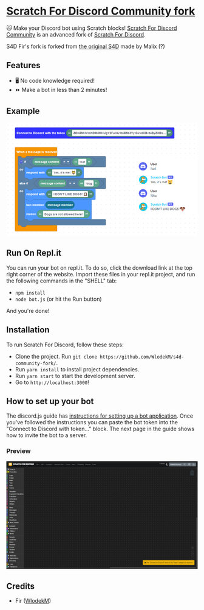 # [Scratch For Discord Community fork](https://s4d-community-fork-wlodekm.vercel.app/)

🐱 Make your Discord bot using Scratch blocks! [Scratch For Discord Community](https://s4d-community-fork-wlodekm.vercel.app/) is an advanced fork of [Scratch For Discord](https://scratch-for-discord.com/).

S4D Fir's fork is forked from [the original S4D](https://github.com/scratch-for-discord/Web-Application_Frontend) made by Malix (?)
## Features

* 🖥️ No code knowledge required!  
* ⏩ Make a bot in less than 2 minutes!  

## Example 

![example](./examples/example2.png)

## Run On Repl.it

You can run your bot on repl.it. To do so, click the download link at the top right corner of the website. Import these files in your repl.it project, and run the following commands in the "SHELL" tab:
- `npm install`
- `node bot.js` (or hit the Run button)

And you're done!

## Installation

To run Scratch For Discord, follow these steps:

* Clone the project. Run `git clone https://github.com/WlodekM/s4d-community-fork/`.
* Run `yarn install` to install project dependencies.
* Run `yarn start` to start the development server.
* Go to `http://localhost:3000`!

## How to set up your bot

The discord.js guide has [instructions for setting up a bot application](https://discordjs.guide/preparations/setting-up-a-bot-application.html#creating-your-bot). Once you've followed the instructions you can paste the bot token into the "Connect to Discord with token..." block. The next page in the guide shows how to invite the bot to a server.

### Preview
![preview](./examples/preview.png)

## Credits

* Fir ([WlodekM](https://github.com/WlodekM))
